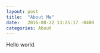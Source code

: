 ```yaml
---
layout: post
title:  "About Me"
date:   2016-08-22 13:25:17 -0400
categories: About
---
```

Hello world. 
